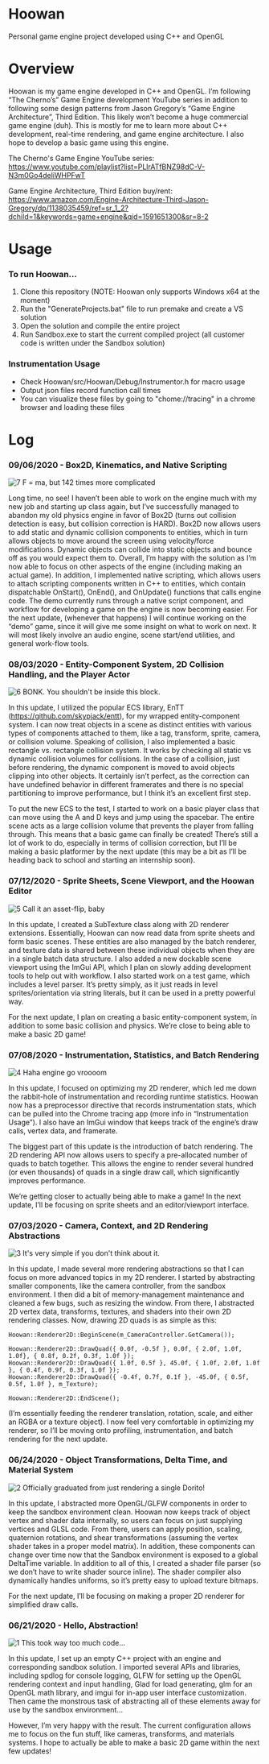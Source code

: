 # Hoowan
Personal game engine project developed using C++ and OpenGL

# Overview
Hoowan is my game engine developed in C++ and OpenGL. I’m following “The Cherno’s” Game Engine development YouTube series in addition to following some design patterns from Jason Gregory’s “Game Engine Architecture”, Third Edition. This likely won’t become a huge commercial game engine (duh). This is mostly for me to learn more about C++ development, real-time rendering, and game engine architecture. I also hope to develop a basic game using this engine.

The Cherno's Game Engine YouTube series: https://www.youtube.com/playlist?list=PLlrATfBNZ98dC-V-N3m0Go4deliWHPFwT

Game Engine Architecture, Third Edition buy/rent: https://www.amazon.com/Engine-Architecture-Third-Jason-Gregory/dp/1138035459/ref=sr_1_2?dchild=1&keywords=game+engine&qid=1591651300&sr=8-2

# Usage

### To run Hoowan...
1. Clone this repository (NOTE: Hoowan only supports Windows x64 at the moment)
2. Run the "GenerateProjects.bat" file to run premake and create a VS solution
3. Open the solution and compile the entire project
4. Run Sandbox.exe to start the current compiled project (all customer code is written under the Sandbox solution)

### Instrumentation Usage
- Check Hoowan/src/Hoowan/Debug/Instrumentor.h for macro usage
- Output json files record function call times
- You can visualize these files by going to "chome://tracing" in a chrome browser and loading these files

# Log
### 09/06/2020 - Box2D, Kinematics, and Native Scripting
![7](RMImages/7.PNG)
F = ma, but 142 times more complicated

Long time, no see! I haven’t been able to work on the engine much with my new job and starting up class again, but I’ve successfully managed to abandon my old physics engine in favor of Box2D (turns out collision detection is easy, but collision correction is HARD).
Box2D now allows users to add static and dynamic collision components to entities, which in turn allows objects to move around the screen using velocity/force modifications. Dynamic objects can collide into static objects and bounce off as you would expect them to. Overall, I’m happy with the solution as I’m now able to focus on other aspects of the engine (including making an actual game).
In addition, I implemented native scripting, which allows users to attach scripting components written in C++ to entities, which contain dispatchable OnStart(), OnEnd(), and OnUpdate() functions that calls engine code. The demo currently runs through a native script component, and workflow for developing a game on the engine is now becoming easier.
For the next update, (whenever that happens) I will continue working on the “demo” game, since it will give me some insight on what to work on next. It will most likely involve an audio engine, scene start/end utilities, and general work-flow tools.

### 08/03/2020 - Entity-Component System, 2D Collision Handling, and the Player Actor
![6](RMImages/6.PNG)
BONK. You shouldn't be inside this block.

In this update, I utilized the popular ECS library, EnTT (https://github.com/skypjack/entt), for my wrapped entity-component system. I can now treat objects in a scene as distinct entities with various types of components attached to them, like a tag, transform, sprite, camera, or collision volume. Speaking of collision, I also implemented a basic rectangle vs. rectangle collision system. It works by checking all static vs dynamic collision volumes for collisions. In the case of a collision, just before rendering, the dynamic component is moved to avoid objects clipping into other objects. It certainly isn’t perfect, as the correction can have undefined behavior in different framerates and there is no special partitioning to improve performance, but I think it’s an excellent first step.

To put the new ECS to the test, I started to work on a basic player class that can move using the A and D keys and jump using the spacebar. The entire scene acts as a large collision volume that prevents the player from falling through. This means that a basic game can finally be created! There’s still a lot of work to do, especially in terms of collision correction, but I’ll be making a basic platformer by the next update (this may be a bit as I’ll be heading back to school and starting an internship soon).

### 07/12/2020 - Sprite Sheets, Scene Viewport, and the Hoowan Editor
![5](RMImages/5.PNG)
Call it an asset-flip, baby

In this update, I created a SubTexture class along with 2D renderer extensions. Essentially, Hoowan can now read data from sprite sheets and form basic scenes. These entities are also managed by the batch renderer, and texture data is shared between these individual objects when they are in a single batch data structure. I also added a new dockable scene viewport using the ImGui API, which I plan on slowly adding development tools to help out with workflow. I also started work on a test game, which includes a level parser. It’s pretty simply, as it just reads in level sprites/orientation via string literals, but it can be used in a pretty powerful way.

For the next update, I plan on creating a basic entity-component system, in addition to some basic collision and physics. We’re close to being able to make a basic 2D game!

### 07/08/2020 - Instrumentation, Statistics, and Batch Rendering
![4](RMImages/4.PNG)
Haha engine go vroooom

In this update, I focused on optimizing my 2D renderer, which led me down the rabbit-hole of instrumentation and recording runtime statistics. Hoowan now has a preprocessor directive that records instrumentation stats, which can be pulled into the Chrome tracing app (more info in “Instrumentation Usage”). I also have an ImGui window that keeps track of the engine’s draw calls, vertex data, and framerate.

The biggest part of this update is the introduction of batch rendering. The 2D rendering API now allows users to specify a pre-allocated number of quads to batch together. This allows the engine to render several hundred (or even thousands) of quads in a single draw call, which significantly improves performance.

We’re getting closer to actually being able to make a game! In the next update, I’ll be focusing on sprite sheets and an editor/viewport interface.

### 07/03/2020 - Camera, Context, and 2D Rendering Abstractions
![3](RMImages/3.PNG)
It's very simple if you don't think about it.

In this update, I made several more rendering abstractions so that I can focus on more advanced topics in my 2D renderer. I started by abstracting smaller components, like the camera controller, from the sandbox environment. I then did a bit of memory-management maintenance and cleaned a few bugs, such as resizing the window. From there, I abstracted 2D vertex data, transforms, textures, and shaders into their own 2D rendering classes. Now, drawing 2D quads is as simple as this:

```
Hoowan::Renderer2D::BeginScene(m_CameraController.GetCamera());

Hoowan::Renderer2D::DrawQuad({ 0.0f, -0.5f }, 0.0f, { 2.0f, 1.0f, 1.0f}, { 0.8f, 0.2f, 0.3f, 1.0f });
Hoowan::Renderer2D::DrawQuad({ 1.0f, 0.5f }, 45.0f, { 1.0f, 2.0f, 1.0f }, { 0.4f, 0.9f, 0.3f, 1.0f });
Hoowan::Renderer2D::DrawQuad({ -0.4f, 0.7f, 0.1f }, -45.0f, { 0.5f, 0.5f, 1.0f }, m_Texture);

Hoowan::Renderer2D::EndScene();
```

(I’m essentially feeding the renderer translation, rotation, scale, and either an RGBA or a texture object).
I now feel very comfortable in optimizing my renderer, so I’ll be moving onto profiling, instrumentation, and batch rendering for the next update.

### 06/24/2020 - Object Transformations, Delta Time, and Material System
![2](RMImages/2.PNG)
Officially graduated from just rendering a single Dorito!

In this update, I abstracted more OpenGL/GLFW components in order to keep the sandbox environment clean. Hoowan now keeps track of object vertex and shader data internally, so users can focus on just supplying vertices and GLSL code. From there, users can apply position, scaling, quaternion rotations, and shear transformations (assuming the vertex shader takes in a proper model matrix). In addition, these components can change over time now that the Sandbox environment is exposed to a global DeltaTime variable. In addition to all of this, I created a shader file parser (so we don’t have to write shader source inline). The shader compiler also dynamically handles uniforms, so it’s pretty easy to upload texture bitmaps.

For the next update, I’ll be focusing on making a proper 2D renderer for simplified draw calls.

### 06/21/2020 - Hello, Abstraction!
![1](RMImages/1.PNG)
This took way too much code…

In this update, I set up an empty C++ project with an engine and corresponding sandbox solution. I imported several APIs and libraries, including spdlog for console logging, GLFW for setting up the OpenGL rendering context and input handling, Glad for load generating, glm for an OpenGL math library, and imgui for in-app user interface customization. Then came the monstrous task of abstracting all of these elements away for use by the sandbox environment…

However, I’m very happy with the result. The current configuration allows me to focus on the fun stuff, like cameras, transforms, and materials systems. I hope to actually be able to make a basic 2D game within the next few updates!

